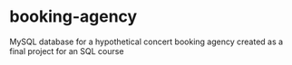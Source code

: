 # booking-agency
MySQL database for a hypothetical concert booking agency created as a final project for an SQL course

